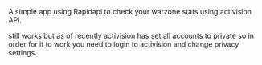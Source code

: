 A simple app using Rapidapi to check your warzone stats using activision API.

still works but as of recently activision has set all accounts to private 
so in order for it to work you need to login to activision and change privacy settings.
